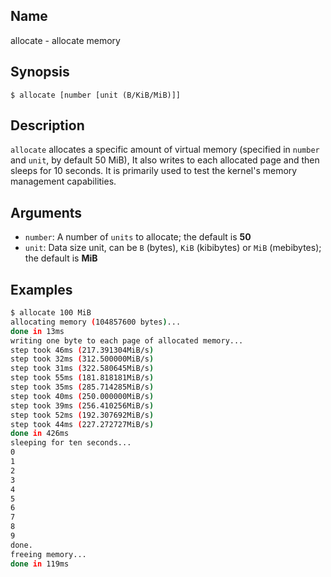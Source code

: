 ## Name

allocate - allocate memory

## Synopsis

```**sh
$ allocate [number [unit (B/KiB/MiB)]]
```

## Description

`allocate` allocates a specific amount of virtual memory (specified in `number` and `unit`, by default 50 MiB), It also writes to each allocated page and then sleeps for 10 seconds. It is primarily used to test the kernel's memory management capabilities.

## Arguments

* `number`: A number of `units` to allocate; the default is **50**
* `unit`: Data size unit, can be `B` (bytes), `KiB` (kibibytes) or `MiB` (mebibytes); the default is **MiB**

## Examples

```sh
$ allocate 100 MiB
allocating memory (104857600 bytes)...
done in 13ms
writing one byte to each page of allocated memory...
step took 46ms (217.391304MiB/s)
step took 32ms (312.500000MiB/s)
step took 31ms (322.580645MiB/s)
step took 55ms (181.818181MiB/s)
step took 35ms (285.714285MiB/s)
step took 40ms (250.000000MiB/s)
step took 39ms (256.410256MiB/s)
step took 52ms (192.307692MiB/s)
step took 44ms (227.272727MiB/s)
done in 426ms
sleeping for ten seconds...
0
1
2
3
4
5
6
7
8
9
done.
freeing memory...
done in 119ms
```
